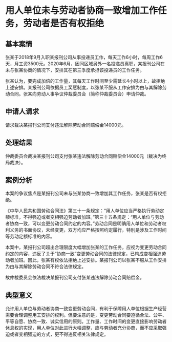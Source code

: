 # 用人单位未与劳动者协商一致增加工作任务，劳动者是否有权拒绝



## 基本案情

张某于2018年9月入职某报刊公司从事投递员工作，每天工作6小时，每周工作6天，月工资3500元。2020年6月，因同区域另外一名投递员离职，某报刊公司在未与张某协商的情况下，安排其在第三季度承担该投递员的工作任务。

张某认为，要完成加倍的工作量，其每天工作时间至少需延长4小时以上，故拒绝上述安排。某报刊公司依据员工奖惩制度，以张某不服从工作安排为由与其解除劳动合同。张某向劳动人事争议仲裁委员会（简称仲裁委员会）申请仲裁。

## 申请人请求

请求裁决某报刊公司支付违法解除劳动合同赔偿金14000元。

## 处理结果

仲裁委员会裁决某报刊公司支付张某违法解除劳动合同赔偿金14000元（裁决为终局裁决）。

## 案例分析

本案的争议焦点是某报刊公司未与张某协商一致增加其工作任务，张某是否有权拒绝。

《中华人民共和国劳动合同法》第三十一条规定：“用人单位应当严格执行劳动定额标准，不得强迫或者变相强迫劳动者加班。”第三十五条规定：“用人单位与劳动者协商一致，可以变更劳动合同约定的内容。”劳动合同是明确用人单位和劳动者权利义务的书面协议，未经变更，双方均应严格按照约定履行，特别是涉及工作时间等劳动定额标准的内容。

本案中，某报刊公司超出合理限度大幅增加张某的工作任务，应视为变更劳动合同约定的内容，违反了关于“协商一致”变更劳动合同的法律规定，已构成变相强迫劳动者加班。因此，张某有权依法拒绝上述安排。某报刊公司以张某不服从工作安排为由与其解除劳动合同不符合法律规定。

故仲裁委员会依法裁决某报刊公司支付张某违法解除劳动合同赔偿金。

## 典型意义

允许用人单位与劳动者协商一致变更劳动合同，有利于保障用人单位根据生产经营需要合理调整用工安排的权利。但要注意的是，变更劳动合同要遵循合法、公平、平等自愿、协商一致、诚实信用的原则。工作量、工作时间的变更直接影响劳动者休息权的实现，用人单位对此进行大幅调整，应与劳动者充分协商，而不应采取强迫或者变相强迫的方式，更不得违反相关法律规定。